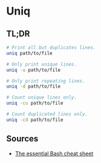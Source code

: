 # Uniq

## TL;DR

```sh
# Print all but duplicates lines.
uniq path/to/file

# Only print unique lines.
uniq -u path/to/file

# Only print repeating lines.
uniq -d path/to/file

# Count unique lines only.
uniq -cu path/to/file

# Count duplicated lines only.
uniq -cd path/to/file
```

## Sources

- [The essential Bash cheat sheet]

<!-- upstream -->
<!-- in-article references -->
<!-- internal references -->
<!-- external references -->
[the essential bash cheat sheet]: https://betterprogramming.pub/the-essential-bash-cheat-sheet-e1c3df06560
